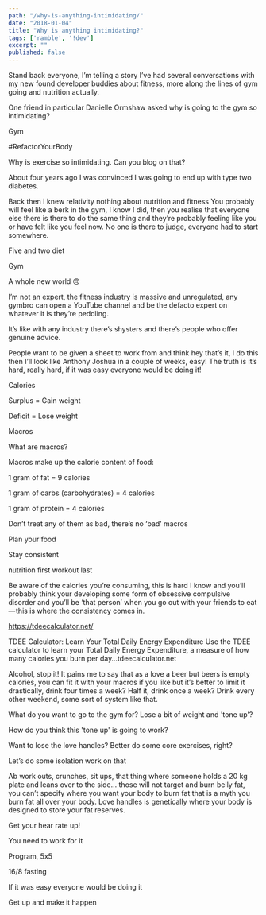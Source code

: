 ```yaml
---
path: "/why-is-anything-intimidating/"
date: "2018-01-04"
title: "Why is anything intimidating?"
tags: ['ramble', '!dev']
excerpt: ""
published: false
---
```


Stand back everyone, I’m telling a story I’ve had several
conversations with my new found developer buddies about fitness, more
along the lines of gym going and nutrition actually.

One friend in particular Danielle Ormshaw asked why is going to the
gym so intimidating?

Gym

#RefactorYourBody

Why is exercise so intimidating. Can you blog on that?

About four years ago I was convinced I was going to end up with type
two diabetes.

Back then I knew relativity nothing about nutrition and fitness You
probably will feel like a berk in the gym, I know I did, then you
realise that everyone else there is there to do the same thing and
they’re probably feeling like you or have felt like you feel now. No
one is there to judge, everyone had to start somewhere.

Five and two diet

Gym

A whole new world 🙃

I’m not an expert, the fitness industry is massive and unregulated,
any gymbro can open a YouTube channel and be the defacto expert on
whatever it is they’re peddling.

It’s like with any industry there’s shysters and there’s people who
offer genuine advice.

People want to be given a sheet to work from and think hey that’s it,
I do this then I’ll look like Anthony Joshua in a couple of weeks,
easy! The truth is it’s hard, really hard, if it was easy everyone
would be doing it!

Calories

Surplus = Gain weight

Deficit = Lose weight

Macros

What are macros?

Macros make up the calorie content of food:

1 gram of fat = 9 calories

1 gram of carbs (carbohydrates) = 4 calories

1 gram of protein = 4 calories

Don’t treat any of them as bad, there’s no ‘bad’ macros

Plan your food

Stay consistent

nutrition first workout last

Be aware of the calories you’re consuming, this is hard I know and
you’ll probably think your developing some form of obsessive
compulsive disorder and you’ll be ‘that person’ when you go out with
your friends to eat — this is where the consistency comes in.

https://tdeecalculator.net/

TDEE Calculator: Learn Your Total Daily Energy Expenditure Use the
TDEE calculator to learn your Total Daily Energy Expenditure, a
measure of how many calories you burn per day…tdeecalculator.net

Alcohol, stop it! It pains me to say that as a love a beer but beers
is empty calories, you can fit it with your macros if you like but
it’s better to limit it drastically, drink four times a week? Half it,
drink once a week? Drink every other weekend, some sort of system like
that.

What do you want to go to the gym for? Lose a bit of weight and 'tone
up’?

How do you think this 'tone up' is going to work?

Want to lose the love handles? Better do some core exercises, right?

Let’s do some isolation work on that

Ab work outs, crunches, sit ups, that thing where someone holds a 20
kg plate and leans over to the side… those will not target and burn
belly fat, you can’t specify where you want your body to burn fat that
is a myth you burn fat all over your body. Love handles is genetically
where your body is designed to store your fat reserves.

Get your hear rate up!

You need to work for it

Program, 5x5

16/8 fasting

If it was easy everyone would be doing it

Get up and make it happen
